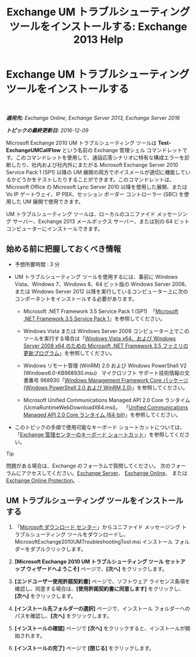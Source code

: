 ﻿---
title: 'Exchange UM トラブルシューティング ツールをインストールする: Exchange 2013 Help'
TOCTitle: Exchange UM トラブルシューティング ツールをインストールする
ms:assetid: 84223af0-a717-49ee-add6-86313bb30d17
ms:mtpsurl: https://technet.microsoft.com/ja-jp/library/Ff844714(v=EXCHG.150)
ms:contentKeyID: 56270073
ms.date: 04/24/2018
mtps_version: v=EXCHG.150
ms.translationtype: HT
---

# Exchange UM トラブルシューティング ツールをインストールする

 

_**適用先:** Exchange Online, Exchange Server 2013, Exchange Server 2016_

_**トピックの最終更新日:** 2016-12-09_

Microsoft Exchange 2010 UM トラブルシューティング ツールは **Test-ExchangeUMCallFlow** という名前の Exchange 管理シェル コマンドレットです。このコマンドレットを使用して、通話応答シナリオに特有な構成エラーを診断したり、社内および社内外にまたがる Microsoft Exchange Server 2010 Service Pack 1 (SP1) 以降の UM 展開の両方でボイスメールが適切に機能しているかどうかをテストしたりすることができます。このコマンドレットは、Microsoft Office の Microsoft Lync Server 2010 以降を使用した展開、または Vo IP ゲートウェイ、IP PBX、セッション ボーダー コントローラー (SBC) を使用した UM 展開で使用できます。

UM トラブルシューティング ツールは、ローカルのユニファイド メッセージング サーバー、Exchange 2013 メールボックス サーバー、または別の 64 ビット コンピューターにインストールできます。

## 始める前に把握しておくべき情報

  - 予想所要時間 : 3 分

  - UM トラブルシューティング ツールを使用するには、事前に Windows Vista、Windows 7、Windows 8、64 ビット版の Windows Server 2008、または Windows Server 2012 以降を実行しているコンピューター上に次のコンポーネントをインストールする必要があります。
    
      - Microsoft .NET Framework 3.5 Service Pack 1 (SP1)  「[Microsoft .NET Framework 3.5 Service Pack 1](https://go.microsoft.com/fwlink/p/?linkid=152380)」を参照してください。
    
      - Windows Vista または Windows Server 2008 コンピューター上でこのツールを実行する場合は「[Windows Vista x64、および Windows Server 2008 x64 のための Microsoft .NET Framework 3.5 ファミリの更新プログラム](https://go.microsoft.com/fwlink/p/?linkid=178998)」を参照してください。
    
      - Windows リモート管理 (WinRM) 2.0 および Windows PowerShell V2 (Windows6.0-KB968930.msu)   マイクロソフト サポート技術情報の文書番号 968930「[Windows Management Framework Core パッケージ (Windows PowerShell 2.0 および WinRM 2.0)](http://go.microsoft.com/fwlink/p/?linkid=3052%26kbid=968930)」を参照してください。
    
      - Microsoft Unified Communications Managed API 2.0 Core ランタイム (UcmaRuntimeWebDownloadX64.msi)。  「[Unified Communications Managed API 2.0 Core ランタイム (64-bit)](https://go.microsoft.com/fwlink/p/?linkid=198175)」を参照してください。

  - このトピックの手順で使用可能なキーボード ショートカットについては、「[Exchange 管理センターのキーボード ショートカット](keyboard-shortcuts-in-the-exchange-admin-center-exchange-online-protection-help.md)」を参照してください。


> [!TIP]
> 問題がある場合は、Exchange のフォーラムで質問してください。 次のフォーラムにアクセスしてください。<A href="https://go.microsoft.com/fwlink/p/?linkid=60612">Exchange Server</A>、 <A href="https://go.microsoft.com/fwlink/p/?linkid=267542">Exchange Online</A>、 または <A href="https://go.microsoft.com/fwlink/p/?linkid=285351">Exchange Online Protection</A>。.



## UM トラブルシューティング ツールをインストールする

1.  「[Microsoft ダウンロード センター](https://go.microsoft.com/fwlink/p/?linkid=182625)」からユニファイド メッセージング トラブルシューティング ツールをダウンロードし、MicrosoftExchange2010UMTroubleshootingTool.msi インストール フォルダーをダブルクリックします。

2.  **\[Microsoft Exchange 2010 UM トラブルシューティング ツール セットアップ ウィザードへようこそ\]** ページで、**\[次へ\]** をクリックします。

3.  **\[エンドユーザー使用許諾契約書\]** ページで、ソフトウェア ライセンス条項を確認し、同意する場合は、**\[使用許諾契約書に同意します\]** をクリックし、**\[次へ\]** をクリックします。

4.  **\[インストール先フォルダーの選択\]** ページで、インストール フォルダーへのパスを確認し、**\[次へ\]** をクリックします。

5.  **\[インストールの確認\]** ページで **\[次へ\]** をクリックすると、インストールが開始されます。

6.  **\[インストールの完了\]** ページで **\[閉じる\]** をクリックします。

